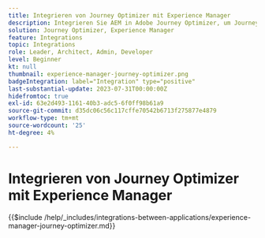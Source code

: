 ```yaml
---
title: Integrieren von Journey Optimizer mit Experience Manager
description: Integrieren Sie AEM in Adobe Journey Optimizer, um Journey für Kunden zu erstellen und zu verwalten.
solution: Journey Optimizer, Experience Manager
feature: Integrations
topic: Integrations
role: Leader, Architect, Admin, Developer
level: Beginner
kt: null
thumbnail: experience-manager-journey-optimizer.png
badgeIntegration: label="Integration" type="positive"
last-substantial-update: 2023-07-31T00:00:00Z
hidefromtoc: true
exl-id: 63e2d493-1161-40b3-adc5-6f0ff98b61a9
source-git-commit: d35dc06c56c117cffe70542b6713f275877e4879
workflow-type: tm+mt
source-wordcount: '25'
ht-degree: 4%

---
```


# Integrieren von Journey Optimizer mit Experience Manager

{{$include /help/_includes/integrations-between-applications/experience-manager-journey-optimizer.md}}
